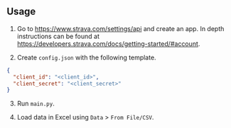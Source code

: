 ## Usage

1. Go to https://www.strava.com/settings/api and create an app. In depth instructions can be found at https://developers.strava.com/docs/getting-started/#account.

2. Create `config.json` with the following template.

```json
{
  "client_id": "<client_id>",
  "client_secret": "<client_secret>"
}
```

3. Run `main.py`.

4. Load data in Excel using `Data` > `From File/CSV`.
